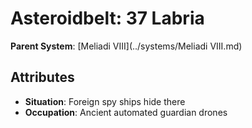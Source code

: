 # Asteroidbelt: 37 Labria

**Parent System**: [Meliadi VIII](../systems/Meliadi VIII.md)

## Attributes
- **Situation**: Foreign spy ships hide there
- **Occupation**: Ancient automated guardian drones

